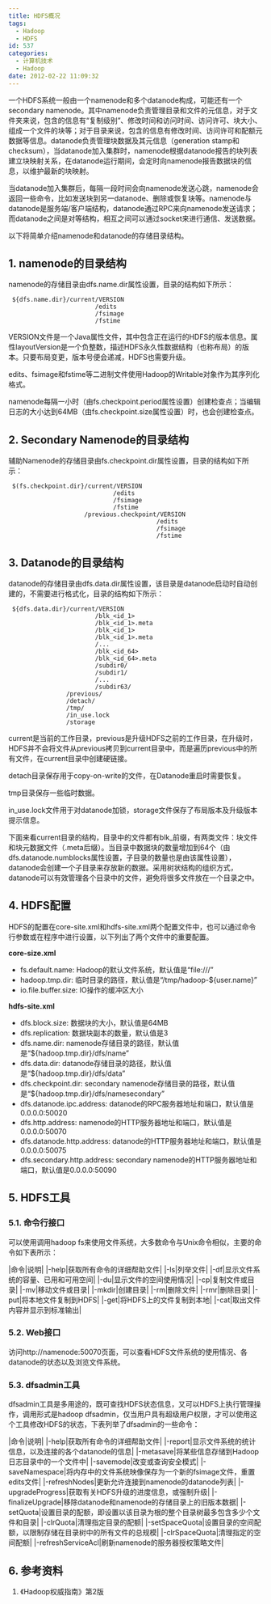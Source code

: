 ```yaml
---
title: HDFS概况
tags:
  - Hadoop
  - HDFS
id: 537
categories:
  - 计算机技术
  - Hadoop
date: 2012-02-22 11:09:32
---
```


一个HDFS系统一般由一个namenode和多个datanode构成，可能还有一个secondary namenode。其中namenode负责管理目录和文件的元信息，对于文件夹来说，包含的信息有“复制级别”、修改时间和访问时间、访问许可、块大小、组成一个文件的块等；对于目录来说，包含的信息有修改时间、访问许可和配额元数据等信息。datanode负责管理块数据及其元信息（generation stamp和checksum），当datanode加入集群时，namenode根据datanode报告的块列表建立块映射关系，在datanode运行期间，会定时向namenode报告数据块的信息，以维护最新的块映射。

当datanode加入集群后，每隔一段时间会向namenode发送心跳，namenode会返回一些命令，比如发送块到另一datanode、删除或恢复块等。namenode与datanode是服务端/客户端结构，datanode通过RPC来向namenode发送请求；而datanode之间是对等结构，相互之间可以通过socket来进行通信、发送数据。

<!--more-->

以下将简单介绍namenode和datanode的存储目录结构。

## 1\. namenode的目录结构

namenode的存储目录由dfs.name.dir属性设置，目录的结构如下所示：

```
 ${dfs.name.dir}/current/VERSION
                        /edits
                        /fsimage
                        /fstime
```

VERSION文件是一个Java属性文件，其中包含正在运行的HDFS的版本信息。属性layoutVersion是一个负整数，描述HDFS永久性数据结构（也称布局）的版本。只要布局变更，版本号便会递减，HDFS也需要升级。

edits、fsimage和fstime等二进制文件使用Hadoop的Writable对象作为其序列化格式。

namenode每隔一小时（由fs.checkpoint.period属性设置）创建检查点；当编辑日志的大小达到64MB（由fs.checkpoint.size属性设置）时，也会创建检查点。

## 2\. Secondary Namenode的目录结构

辅助Namenode的存储目录由fs.checkpoint.dir属性设置，目录的结构如下所示：

```
 $(fs.checkpoint.dir}/current/VERSION
                             /edits
                             /fsimage
                             /fstime
                     /previous.checkpoint/VERSION
                                         /edits
                                         /fsimage
                                         /fstime
```

## 3\. Datanode的目录结构

datanode的存储目录由dfs.data.dir属性设置，该目录是datanode启动时自动创建的，不需要进行格式化，目录的结构如下所示：

```
 ${dfs.data.dir}/current/VERSION
                        /blk_<id_1>
                        /blk_<id_1>.meta
                        /blk_<id_1>
                        /blk_<id_1>.meta
                        /...
                        /blk_<id_64>
                        /blk_<id_64>.meta
                        /subdir0/
                        /subdir1/
                        /...
                        /subdir63/
                /previous/
                /detach/
                /tmp/
                /in_use.lock
                /storage
```

current是当前的工作目录，previous是升级HDFS之前的工作目录，在升级时，HDFS并不会将文件从previous拷贝到current目录中，而是遍历previous中的所有文件，在current目录中创建硬链接。

detach目录保存用于copy-on-write的文件，在Datanode重启时需要恢复。

tmp目录保存一些临时数据。

in_use.lock文件用于对datanode加锁，storage文件保存了布局版本及升级版本提示信息。

下面来看current目录的结构，目录中的文件都有blk_前缀，有两类文件：块文件和块元数据文件（.meta后缀）。当目录中数据块的数量增加到64个（由dfs.datanode.numblocks属性设置，子目录的数量也是由该属性设置），datanode会创建一个子目录来存放新的数据。采用树状结构的组织方式，datanode可以有效管理各个目录中的文件，避免将很多文件放在一个目录之中。

## 4\. HDFS配置

HDFS的配置在core-site.xml和hdfs-site.xml两个配置文件中，也可以通过命令行参数或在程序中进行设置，以下列出了两个文件中的重要配置。

**core-size.xml**

* fs.default.name: Hadoop的默认文件系统，默认值是“file:///”
* hadoop.tmp.dir: 临时目录的路径，默认值是“/tmp/hadoop-${user.name}”
* io.file.buffer.size: IO操作的缓冲区大小

**hdfs-site.xml**

* dfs.block.size: 数据块的大小，默认值是64MB
* dfs.replication: 数据块副本的数量，默认值是3 
* dfs.name.dir: namenode存储目录的路径，默认值是“${hadoop.tmp.dir}/dfs/name”
* dfs.data.dir: datanode存储目录的路径，默认值是“${hadoop.tmp.dir}/dfs/data”
* dfs.checkpoint.dir: secondary namenode存储目录的路径，默认值是“${hadoop.tmp.dir}/dfs/namesecondary”
* dfs.datanode.ipc.address: datanode的RPC服务器地址和端口，默认值是0.0.0.0:50020
* dfs.http.address: namenode的HTTP服务器地址和端口，默认值是0.0.0.0:50070
* dfs.datanode.http.address: datanode的HTTP服务器地址和端口，默认值是0.0.0.0:50075
* dfs.secondary.http.address: secondary namenode的HTTP服务器地址和端口，默认值是0.0.0.0:50090

## 5\. HDFS工具

### 5.1\. 命令行接口

可以使用调用hadoop fs来使用文件系统，大多数命令与Unix命令相似，主要的命令如下表所示：

|命令|说明|
|-help|获取所有命令的详细帮助文件|
|-ls|列举文件|
|-df|显示文件系统的容量、已用和可用空间|
|-du|显示文件的空间使用情况|
|-cp|复制文件或目录|
|-mv|移动文件或目录|
|-mkdir|创建目录|
|-rm|删除文件|
|-rmr|删除目录|
|-put|将本地文件复制到HDFS|
|-get|将HDFS上的文件复制到本地|
|-cat|取出文件内容并显示到标准输出|

### 5.2\. Web接口

访问<nowiki>http://namenode:50070</nowiki>页面，可以查看HDFS文件系统的使用情况、各datanode的状态以及浏览文件系统。

### 5.3\. dfsadmin工具

dfsadmin工具是多用途的，既可查找HDFS状态信息，又可以HDFS上执行管理操作，调用形式是hadoop dfsadmin，仅当用户具有超级用户权限，才可以使用这个工具修改HDFS的状态，下表列举了dfsadmin的一些命令：

|命令|说明|
|-help|获取所有命令的详细帮助文件|
|-report|显示文件系统的统计信息，以及连接的各个datanode的信息|
|-metasave|将某些信息存储到Hadoop日志目录中的一个文件中|
|-savemode|改变或查询安全模式|
|-saveNamespace|将内存中的文件系统映像保存为一个新的fsimage文件，重置edits文件|
|-refreshNodes|更新允许连接到namenode的datanode列表|
|-upgradeProgress|获取有关HDFS升级的进度信息，或强制升级|
|-finalizeUpgrade|移除datanode和namenode的存储目录上的旧版本数据|
|-setQuota|设置目录的配额，即设置以该目录为根的整个目录树最多包含多少个文件和目录|
|-clrQuota|清理指定目录的配额|
|-setSpaceQuota|设置目录的空间配额，以限制存储在目录树中的所有文件的总规模|
|-clrSpaceQuota|清理指定的空间配额|
|-refreshServiceAcl|刷新namenode的服务器授权策略文件|

## 6\. 参考资料

1. 《Hadoop权威指南》第2版